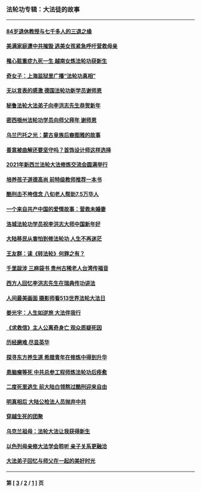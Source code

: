 ### 法轮功专辑：大法徒的故事
---
#### [84岁退休教授与七千多人的三退之缘](../../pages/nf1147481/n13796650.md?11050430) 
#### [美满家庭遭中共摧毁 逃美女孩紧急呼吁营救母亲](../../pages/nf1147481/n13792859.md?11050430) 
#### [罹心脏重症九死一生 越南女炼法轮功获新生](../../pages/nf1147481/n13732766.md?11050430) 
#### [奇女子：上海监狱里广播“法轮功真相”](../../pages/nf1147481/n13726443.md?11050430) 
#### [无以言表的感激 德国法轮功新学员谢师恩](../../pages/nf1147481/n13543790.md?11050430) 
#### [秘鲁法轮大法弟子向李洪志先生恭贺新年](../../pages/nf1147481/n13540182.md?11050430) 
#### [密西根州法轮功学员向师父拜年 谢师恩](../../pages/nf1147481/n13538183.md?11050430) 
#### [乌兰巴托之光：蒙古皇族后裔图雅的故事](../../pages/nf1147481/n13155759.md?11050430) 
#### [善意被曲解还要坚守吗？首饰设计师这样选择](../../pages/nf1147481/n13077575.md?11050430) 
#### [2021年新西兰法轮大法修炼交流会圆满举行](../../pages/nf1147481/n13033149.md?11050430) 
#### [培养孩子道德高尚 前特级教师推荐一本书](../../pages/nf1147481/n12938640.md?11050430) 
#### [酷刑击不垮信念 八旬老人帮助7.5万华人](../../pages/nf1147481/n12880712.md?11050430) 
#### [一个来自共产中国的爱情故事：营救未婚妻](../../pages/nf1147481/n12778386.md?11050430) 
#### [洛城法轮功学员祝李洪志大师中国新年好](../../pages/nf1147481/n12724685.md?11050430) 
#### [大陆移民从害怕到修法轮功 人生不再迷茫](../../pages/nf1147481/n12414325.md?11050430) 
#### [王友群：读《转法轮》何罪之有？](../../pages/nf1147481/n12408647.md?11050430) 
#### [千里跋涉 三麻袋书 贵州古稀老人台湾传福音](../../pages/nf1147481/n12198750.md?11050430) 
#### [西方人回忆李洪志先生在瑞典传功讲法](../../pages/nf1147481/n12099607.md?11050430) 
#### [人间最美画面 摄影师看513世界法轮大法日](../../pages/nf1147481/n12094118.md?11050430) 
#### [姜光宇：人生如逆旅 大法伴我行](../../pages/nf1147481/n12088664.md?11050430) 
#### [《求救信》主人公离奇身亡 观众质疑死因](../../pages/nf1147481/n11845215.md?11050430) 
#### [历经磨难 尽显英华](../../pages/nf1147481/n11723297.md?11050430) 
#### [探寻东方养生道 希腊青年在修炼中得到升华](../../pages/nf1147481/n11494502.md?11050430) 
#### [患脑瘤等死 中共总参工程师炼法轮功后痊愈](../../pages/nf1147481/n11466682.md?11050430) 
#### [二度死里逃生 前大陆白领熬过酷刑迎来自由](../../pages/nf1147481/n11368594.md?11050430) 
#### [明真相后 大陆公检法人员抛弃中共](../../pages/nf1147481/n11358618.md?11050430) 
#### [穿越生死的团聚](../../pages/nf1147481/n11258922.md?11050430) 
#### [乌克兰祖母：法轮大法让我获得新生](../../pages/nf1147481/n11269457.md?11050430) 
#### [以色列母亲修大法学会聆听 亲子关系更融洽](../../pages/nf1147481/n11268195.md?11050430) 
#### [大法弟子回忆与师父在一起的美好时光](../../pages/nf1147481/n11267759.md?11050430) 

---
#### 第 [ [3](./3.md?11050430) / [2](./2.md?11050430) / [1](./1.md?11050430) ] 页

